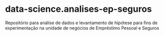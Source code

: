 # data-science.analises-ep-seguros
Repositório para análise de dados e levantamento de hipótese para fins de experimentação na unidade de negócios de Empréstimo Pessoal e Seguros
